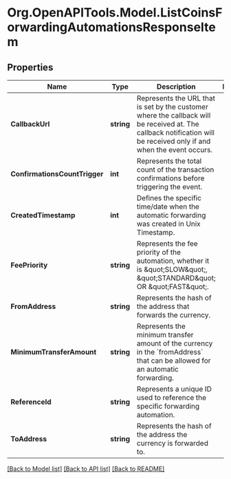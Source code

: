 # Org.OpenAPITools.Model.ListCoinsForwardingAutomationsResponseItem

## Properties

Name | Type | Description | Notes
------------ | ------------- | ------------- | -------------
**CallbackUrl** | **string** | Represents the URL that is set by the customer where the callback will be received at. The callback notification will be received only if and when the event occurs. | 
**ConfirmationsCountTrigger** | **int** | Represents the total count of the transaction confirmations before triggering the event. | 
**CreatedTimestamp** | **int** | Defines the specific time/date when the automatic forwarding was created in Unix Timestamp. | 
**FeePriority** | **string** | Represents the fee priority of the automation, whether it is \&quot;SLOW\&quot;, \&quot;STANDARD\&quot; OR \&quot;FAST\&quot;. | 
**FromAddress** | **string** | Represents the hash of the address that forwards the currency. | 
**MinimumTransferAmount** | **string** | Represents the minimum transfer amount of the currency in the &#x60;fromAddress&#x60; that can be allowed for an automatic forwarding. | 
**ReferenceId** | **string** | Represents a unique ID used to reference the specific forwarding automation. | 
**ToAddress** | **string** | Represents the hash of the address the currency is forwarded to. | 

[[Back to Model list]](../README.md#documentation-for-models) [[Back to API list]](../README.md#documentation-for-api-endpoints) [[Back to README]](../README.md)

